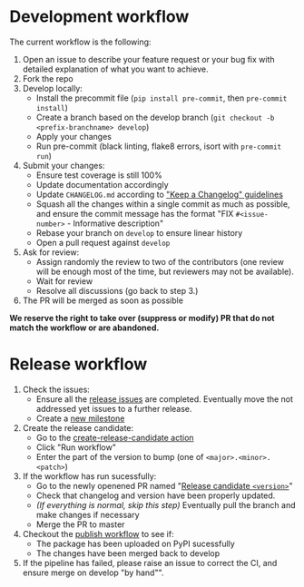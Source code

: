# Development workflow

The current workflow is the following:

1. Open an issue to describe your feature request or your bug fix with detailed explanation of what you want to achieve.
2. Fork the repo
3. Develop locally:
    - Install the precommit file (`pip install pre-commit`, then `pre-commit install`)
    - Create a branch based on the develop branch (``git checkout -b <prefix-branchname> develop``)
    - Apply your changes
    - Run pre-commit (black linting, flake8 errors, isort with ``pre-commit run``)
4. Submit your changes:
    - Ensure test coverage is still 100%
    - Update documentation accordingly
    - Update `CHANGELOG.md` according to ["Keep a Changelog" guidelines](https://keepachangelog.com/en/1.0.0/)
    - Squash all the changes within a single commit as much as possible, and ensure the commit message has the format "FIX ``#<issue-number>`` - Informative description"
    - Rebase your branch on ``develop`` to ensure linear history
    - Open a pull request against ``develop``
5. Ask for review:
    - Assign randomly the review to two of the contributors (one review will be enough most of the time, but reviewers may not be available).
    - Wait for review
    - Resolve all discussions (go back to step 3.)
6. The PR will be merged as soon as possible

**We reserve the right to take over (suppress or modify) PR that do not match the workflow or are abandoned.**


# Release workflow

1. Check the issues:
    - Ensure all the [release issues](https://github.com/Galileo-Galilei/kedro-mlflow/milestones) are completed. Eventually move the not addressed yet issues to a further release.
    - Create a [new milestone](https://github.com/Galileo-Galilei/kedro-mlflow/milestones)
2. Create the release candidate:
    - Go to the [create-release-candidate action](https://github.com/Galileo-Galilei/kedro-mlflow/actions?query=workflow%3Acreate-release-candidate)
    - Click "Run workflow"
    - Enter the part of the version to bump (one of `<major>.<minor>.<patch>`)
3. If the workflow has run sucessfully:
    - Go to the newly openened PR named "[Release candidate `<version>`](https://github.com/Galileo-Galilei/kedro-mlflow/pulls)"
    - Check that changelog and version have been properly updated.
    - *(If everything is normal, skip this step)* Eventually pull the branch and make changes if necessary
    - Merge the PR to master
4. Checkout the [publish workflow](https://github.com/Galileo-Galilei/kedro-mlflow/actions?query=workflow%3Apublish) to see if:
    - The package has been uploaded on PyPI sucessfully
    - The changes have been merged back to develop
5. If the pipeline has failed, please raise an issue to correct the CI, and ensure merge on develop "by hand"".

